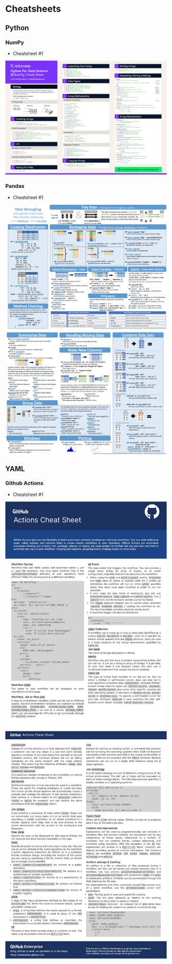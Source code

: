 
# Cheatsheets



## Python
### NumPy
- Cheatsheet #1

![#1](Python/NumPy/1/1.jpg)

### Pandas
- Cheatsheet #1

![#1](Python/Pandas/1/1.jpg)
![#2](Python/Pandas/1/2.jpg)


## YAML
### Github Actions
- Cheatsheet #1

![#1](YAML/Github_Actions/1/1.jpg)
![#2](YAML/Github_Actions/1/2.jpg)